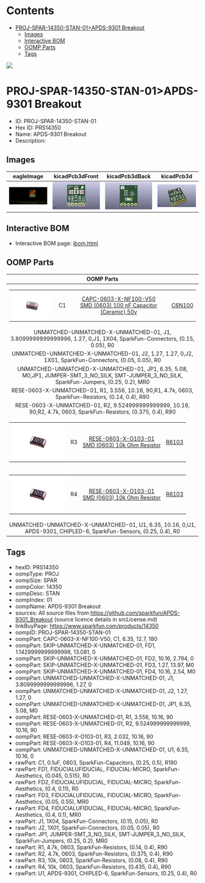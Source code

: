 



Contents
========

* [PROJ-SPAR-14350-STAN-01>APDS-9301 Breakout](#proj-spar-14350-stan-01apds-9301-breakout)
	* [Images](#images)
	* [Interactive BOM](#interactive-bom)
	* [OOMP Parts](#oomp-parts)
	* [Tags](#tags)
  
![][im]
# PROJ-SPAR-14350-STAN-01>APDS-9301 Breakout

- ID: PROJ-SPAR-14350-STAN-01
- Hex ID: PRS14350
- Name: APDS-9301 Breakout
- Description: 

## Images
  
  

|eagleImage|kicadPcb3dFront|kicadPcb3dBack|kicadPcb3d|
| :---: | :---: | :---: | :---: |
|[![eagleImage](eagleImage_140.png)](eagleImage_600.png)|[![kicadPcb3dFront](kicadPcb3dFront_140.png)](kicadPcb3dFront_600.png)|[![kicadPcb3dBack](kicadPcb3dBack_140.png)](kicadPcb3dBack_600.png)|[![kicadPcb3d](kicadPcb3d_140.png)](kicadPcb3d_600.png)|

## Interactive BOM

- Interactive BOM page: [ibom.html](kicad/bom/ibom.html)

## OOMP Parts
  

|OOMP Parts|
| :---: |
|<table><tr><td>![CAPC-0603-X-NF100-V50](https://raw.githubusercontent.com/oomlout/oomlout_OOMP_parts/main/CAPC-0603-X-NF100-V50/image_140.jpg)</td><td> C1</td><td>[CAPC-0603-X-NF100-V50<br>SMD (0603) 100 nF Capacitor (Ceramic) 50v](https://github.com/oomlout/oomlout_OOMP_parts/tree/main/CAPC-0603-X-NF100-V50/)</td><td>[C6N100](https://github.com/oomlout/oomlout_OOMP_parts/tree/main/CAPC-0603-X-NF100-V50/)</td></tr></table>|
|UNMATCHED-UNMATCHED-X-UNMATCHED-01, J1, 3.8099999999999996, 1.27, 0,J1, 1X04, SparkFun-Connectors, (0.15, 0.05), R0|
|UNMATCHED-UNMATCHED-X-UNMATCHED-01, J2, 1.27, 1.27, 0,J2, 1X01, SparkFun-Connectors, (0.05, 0.05), R0|
|UNMATCHED-UNMATCHED-X-UNMATCHED-01, JP1, 6.35, 5.08, M0,JP1, JUMPER-SMT_3_NO_SILK, SMT-JUMPER_3_NO_SILK, SparkFun-Jumpers, (0.25, 0.2), MR0|
|RESE-0603-X-UNMATCHED-01, R1, 3.556, 10.16, 90,R1, 4.7k, 0603, SparkFun-Resistors, (0.14, 0.4), R90|
|RESE-0603-X-UNMATCHED-01, R2, 9.524999999999999, 10.16, 90,R2, 4.7k, 0603, SparkFun-Resistors, (0.375, 0.4), R90|
|<table><tr><td>![RESE-0603-X-O103-01](https://raw.githubusercontent.com/oomlout/oomlout_OOMP_parts/main/RESE-0603-X-O103-01/image_140.jpg)</td><td> R3</td><td>[RESE-0603-X-O103-01<br>SMD (0603) 10k Ohm Resistor](https://github.com/oomlout/oomlout_OOMP_parts/tree/main/RESE-0603-X-O103-01/)</td><td>[R6103](https://github.com/oomlout/oomlout_OOMP_parts/tree/main/RESE-0603-X-O103-01/)</td></tr></table>|
|<table><tr><td>![RESE-0603-X-O103-01](https://raw.githubusercontent.com/oomlout/oomlout_OOMP_parts/main/RESE-0603-X-O103-01/image_140.jpg)</td><td> R4</td><td>[RESE-0603-X-O103-01<br>SMD (0603) 10k Ohm Resistor](https://github.com/oomlout/oomlout_OOMP_parts/tree/main/RESE-0603-X-O103-01/)</td><td>[R6103](https://github.com/oomlout/oomlout_OOMP_parts/tree/main/RESE-0603-X-O103-01/)</td></tr></table>|
|UNMATCHED-UNMATCHED-X-UNMATCHED-01, U1, 6.35, 10.16, 0,U1, APDS-9301, CHIPLED-6, SparkFun-Sensors, (0.25, 0.4), R0|

## Tags

- hexID: PRS14350
- oompType: PROJ
- oompSize: SPAR
- oompColor: 14350
- oompDesc: STAN
- oompIndex: 01
- oompName: APDS-9301 Breakout
- sources: All source files from https://github.com/sparkfun/APDS-9301_Breakout (source licence details in srcLicense.md)
- linkBuyPage: https://www.sparkfun.com/products/14350
- oompID: PROJ-SPAR-14350-STAN-01
- oompPart: CAPC-0603-X-NF100-V50, C1, 6.35, 12.7, 180
- oompPart: SKIP-UNMATCHED-X-UNMATCHED-01, FD1, 1.1429999999999998, 13.081, 0
- oompPart: SKIP-UNMATCHED-X-UNMATCHED-01, FD2, 10.16, 2.794, 0
- oompPart: SKIP-UNMATCHED-X-UNMATCHED-01, FD3, 1.27, 13.97, M0
- oompPart: SKIP-UNMATCHED-X-UNMATCHED-01, FD4, 10.16, 2.54, M0
- oompPart: UNMATCHED-UNMATCHED-X-UNMATCHED-01, J1, 3.8099999999999996, 1.27, 0
- oompPart: UNMATCHED-UNMATCHED-X-UNMATCHED-01, J2, 1.27, 1.27, 0
- oompPart: UNMATCHED-UNMATCHED-X-UNMATCHED-01, JP1, 6.35, 5.08, M0
- oompPart: RESE-0603-X-UNMATCHED-01, R1, 3.556, 10.16, 90
- oompPart: RESE-0603-X-UNMATCHED-01, R2, 9.524999999999999, 10.16, 90
- oompPart: RESE-0603-X-O103-01, R3, 2.032, 10.16, 90
- oompPart: RESE-0603-X-O103-01, R4, 11.049, 10.16, 90
- oompPart: UNMATCHED-UNMATCHED-X-UNMATCHED-01, U1, 6.35, 10.16, 0
- rawPart: C1, 0.1uF, 0603, SparkFun-Capacitors, (0.25, 0.5), R180
- rawPart: FD1, FIDUCIALUFIDUCIAL, FIDUCIAL-MICRO, SparkFun-Aesthetics, (0.045, 0.515), R0
- rawPart: FD2, FIDUCIALUFIDUCIAL, FIDUCIAL-MICRO, SparkFun-Aesthetics, (0.4, 0.11), R0
- rawPart: FD3, FIDUCIALUFIDUCIAL, FIDUCIAL-MICRO, SparkFun-Aesthetics, (0.05, 0.55), MR0
- rawPart: FD4, FIDUCIALUFIDUCIAL, FIDUCIAL-MICRO, SparkFun-Aesthetics, (0.4, 0.1), MR0
- rawPart: J1, 1X04, SparkFun-Connectors, (0.15, 0.05), R0
- rawPart: J2, 1X01, SparkFun-Connectors, (0.05, 0.05), R0
- rawPart: JP1, JUMPER-SMT_3_NO_SILK, SMT-JUMPER_3_NO_SILK, SparkFun-Jumpers, (0.25, 0.2), MR0
- rawPart: R1, 4.7k, 0603, SparkFun-Resistors, (0.14, 0.4), R90
- rawPart: R2, 4.7k, 0603, SparkFun-Resistors, (0.375, 0.4), R90
- rawPart: R3, 10k, 0603, SparkFun-Resistors, (0.08, 0.4), R90
- rawPart: R4, 10k, 0603, SparkFun-Resistors, (0.435, 0.4), R90
- rawPart: U1, APDS-9301, CHIPLED-6, SparkFun-Sensors, (0.25, 0.4), R0



[im]: kicadPcb3d_450.png
